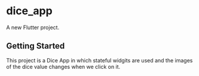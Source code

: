 # dice_app

A new Flutter project.

## Getting Started

This project is a Dice App in which stateful widgits are used and the images of the dice value changes when we click on it.
